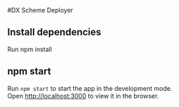 #DX Scheme Deployer

## Install dependencies

Run npm install

## npm start

Run `npm start` to start the app in the development mode.<br>
Open [http://localhost:3000](http://localhost:3000) to view it in the browser.